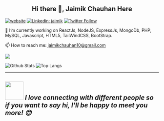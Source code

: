 
<h2 align="center">Hi there 👋, Jaimik Chauhan Here</h2>

[![website](https://img.shields.io/badge/Website-46a2f1.svg?&style=flat-square&logo=Google-Chrome&logoColor=white&link=https://anmolsingh.me/)](https://jaimik64.github.io/profile)
[![Linkedin: jaimik](https://img.shields.io/badge/-jaimik-blue?style=flat-square&logo=Linkedin&logoColor=white&link=https://www.linkedin.com/in/jaimikchauhan64/)](https://www.linkedin.com/in/jaimikchauhan64/)
[![Twitter Follow](https://img.shields.io/twitter/follow/jaaimik?label=Follow)](https://twitter.com/intent/follow?screen_name=jaaimik)

🔭 I’m currently working on ReactJs, NodeJS, ExpressJs, MongoDb, PHP, MySQL, Javascript, HTML5, TailWindCSS, BootStrap.

📫 How to reach me: jaimikchauhan10@gmail.com

<img src="./" />

![Github Stats](https://github-readme-stats.vercel.app/api/top-langs/?username=jaimik64&theme=tokyonight)
![Top Langs](https://github-readme-stats.vercel.app/api?username=jaimik64&show_icons=true&theme=tokyonight)
<!--
**jaimik64/jaimik64** is a ✨ _special_ ✨ repository because its `README.md` (this file) appears on your GitHub profile.

Here are some ideas to get you started:

- 🌱 I’m currently learning ...
- 👯 I’m looking to collaborate on ...
- 🤔 I’m looking for help with ...
- 💬 Ask me about ...
- 😄 Pronouns: ...
- ⚡ Fun fact: ...
-->
---
<img src="https://media.giphy.com/media/LnQjpWaON8nhr21vNW/giphy.gif" width="60"> <em><b>I love connecting with different people</b> so if you want to say <b>hi, I'll be happy to meet you more!</b> 😊</em>
---
